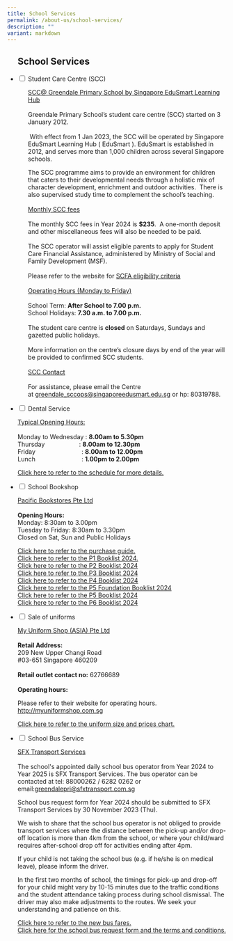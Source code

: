 ```yaml
---
title: School Services
permalink: /about-us/school-services/
description: ""
variant: markdown
---
```

<ul class="jekyllcodex\_accordion">
<h2><strong>School Services</strong></h2>
<li><input type="checkbox" id="accordion1">
<label for="accordion1">Student Care Centre (SCC)</label><div>
<ul>
<p><u>SCC@ Greendale Primary School by Singapore EduSmart Learning Hub</u> 
<br>
<br>Greendale Primary School’s student care centre (SCC) started on 3 January
2012.
<br>
<br>&nbsp;With effect from 1 Jan 2023, the SCC will be operated by Singapore
EduSmart Learning Hub ( EduSmart ). EduSmart is established in 2012, and
serves more than 1,000 children across several Singapore schools.&nbsp;&nbsp;</p>
<p>The SCC programme aims to provide an environment for children that caters
to their developmental needs through a holistic mix of character development,
enrichment and outdoor activities.&nbsp; There is also supervised study
time to complement the school’s teaching.
<br>
<br><u>Monthly SCC fees</u> 
<br>
<br>The monthly SCC fees in Year 2024 is&nbsp;<strong>$235</strong>.&nbsp;
A one-month deposit and other miscellaneous fees will also be needed to
be paid.&nbsp;
<br>
<br>The SCC operator will assist eligible parents to apply for Student Care
Financial Assistance, administered by Ministry of Social and Family Development
(MSF).&nbsp;
<br>
<br>Please refer to the website for&nbsp;<a href="https://supportgowhere.life.gov.sg/schemes/SCFA/student-care-fee-assistance-scfa" rel="noopener noreferrer nofollow" target="_blank">SCFA eligibility criteria</a> 
<br>
<br><u>Operating Hours (Monday to Friday)</u> 
<br>
<br>School Term:&nbsp;<strong>After School to 7.00 p.m.</strong> 
<br>School Holidays:&nbsp;<strong>7.30 a.m. to 7.00 p.m.</strong> 
<br>
<br>The student care centre is&nbsp;<strong>closed</strong>&nbsp;on Saturdays,
Sundays and gazetted public holidays.
<br>
<br>More information on the centre’s closure days by end of the year will
be provided to confirmed SCC students.
<br>
<br><u>SCC Contact</u> 
<br>
<br>For assistance, please email the Centre at&nbsp;<a href="mailto:greendale_sccops@singaporeedusmart.edu.sg" rel="noopener noreferrer nofollow" target="_blank">greendale_sccops@singaporeedusmart.edu.sg</a> or
hp: 80319788.</p>
<p></p>
</ul></div></li>
<li><input type="checkbox" id="accordion2">
<label for="accordion2">Dental Service</label><div>
<p><u>Typical Opening Hours:</u> 
<br>
<br>Monday to Wednesday :&nbsp;<strong>8.00am to 5.30pm</strong> 
<br>Thursday&nbsp; &nbsp; &nbsp; &nbsp; &nbsp; &nbsp; &nbsp; &nbsp; &nbsp;
&nbsp; : <strong>8.00am to 12.30pm</strong> 
<br>Friday&nbsp; &nbsp; &nbsp; &nbsp; &nbsp; &nbsp; &nbsp; &nbsp; &nbsp; &nbsp;
&nbsp; &nbsp; &nbsp; &nbsp;:&nbsp;<strong>8.00am to 12.00pm</strong> 
<br>Lunch&nbsp; &nbsp; &nbsp; &nbsp; &nbsp; &nbsp; &nbsp; &nbsp; &nbsp; &nbsp;
&nbsp; &nbsp; &nbsp; &nbsp;:&nbsp;<strong>1.00pm to 2.00pm</strong> 
<br>
</p>
<p><a href="/files/Dental Schedule/dental schedule jul 2024.pdf" rel="noopener noreferrer nofollow" target="_blank">Click here to refer to the schedule for more details.</a>
</p>
<p></p>
</div></li>
<li><input type="checkbox" id="accordion3">
<label for="accordion3">School Bookshop</label><div>
<p><u>Pacific Bookstores Pte Ltd</u> 
<br>
<br><strong>Opening Hours:</strong> 
<br>Monday: 8:30am to 3.00pm
<br>Tuesday to Friday: 8:30am to 3.30pm
<br>Closed on Sat, Sun and Public Holidays</p>
<p><a href="/files/School%20Services/pbguide2024.pdf" rel="noopener noreferrer nofollow" target="_blank">Click here to refer to the purchase guide.</a> 
<br><a href="/files/School%20Services/p1booklist2024.pdf" rel="noopener noreferrer nofollow" target="_blank">Click here to refer to the P1 Booklist 2024.</a> 
<br><a href="/files/School%20Services/p2booklist2024.pdf" rel="noopener noreferrer nofollow" target="_blank">Click here to refer to the P2 Booklist 2024</a> 
<br><a href="/files/School%20Services/p3booklist2024.pdf" rel="noopener noreferrer nofollow" target="_blank">Click here to refer to the P3 Booklist 2024</a> 
<br><a href="/files/School%20Services/p4booklist2024.pdf" rel="noopener noreferrer nofollow" target="_blank">Click here to refer to the P4 Booklist 2024</a> 
<br><a href="/files/School%20Services/p5fbooklist2024.pdf" rel="noopener noreferrer nofollow" target="_blank">Click here to refer to the P5 Foundation Booklist 2024</a> 
<br><a href="/files/School%20Services/p5booklist2024.pdf" rel="noopener noreferrer nofollow" target="_blank">Click here to refer to the P5 Booklist 2024</a> 
<br><a href="/files/School%20Services/p6booklist2024.pdf" rel="noopener noreferrer nofollow" target="_blank">Click here to refer to the P6 Booklist 2024</a> 
<br>
</p>
</div></li>
<li><input type="checkbox" id="accordion4">  
<label for="accordion4">Sale of uniforms</label><div>
<p><u>My Uniform Shop (ASIA) Pte Ltd</u> 
<br>
<br><strong>Retail Address:</strong> 
<br>209 New Upper Changi Road
<br>#03-651 Singapore 460209
<br>
<br><strong>Retail outlet contact no:</strong> 62766689
<br>
<br><strong>Operating hours:</strong> 
<br>
</p>
<p>Please refer to their website for operating hours. <a href="http://myuniformshop.com.sg" rel="noopener noreferrer nofollow" target="_blank">http://myuniformshop.com.sg</a>
</p>
<p><a href="/files/School%20Services/uniformsizeandpricechart.pdf" rel="noopener noreferrer nofollow" target="_blank">Click here to refer to the uniform size and prices chart.</a> 
<br>
</p>
<p></p>
</div></li>
<li><input type="checkbox" id="accordion5">  
<label for="accordion5">School Bus Service</label><div>
<p><u>SFX Transport Services</u> 
<br>
<br>The school's appointed daily school bus operator from Year 2024 to Year
2025 is SFX Transport Services. The bus operator can be contacted at tel:
88000262 / 6282 0262 or email:<a href="greendalepri@sfxtransport.com.sg" rel="noopener noreferrer nofollow" target="_blank">greendalepri@sfxtransport.com.sg</a>
</p>
<p>School bus request form for Year 2024 should be submitted to SFX Transport
Services by 30 November 2023 (Thu).</p>
<p>We wish to share that the school bus operator is not obliged to provide
transport services where the distance between the pick-up and/or drop-off
location is more than 4km from the school, or where your child/ward requires
after-school drop off for activities ending after 4pm.</p>
<p>If your child is not taking the school bus (e.g. if he/she is on medical
leave), please inform the driver.</p>
<p>In the first two months of school, the timings for pick-up and drop-off
for your child might vary by 10-15 minutes due to the traffic conditions
and the student attendance taking process during school dismissal. The
driver may also make adjustments to the routes. We seek your understanding
and patience on this.</p>
<p><a href="/files/School%20Services/school%20bus%20prices%202024%20and%202025.pdf" rel="noopener noreferrer nofollow" target="_blank">Click here to refer to the new bus fares. <br></a> 
<a href="/files/School%20Services/school%20bus%20request.pdf" rel="noopener noreferrer nofollow" target="_blank">Click here for the school bus request form and the terms and conditions.</a>
</p>
<p></p>
</div></li>



<p></p></ul>